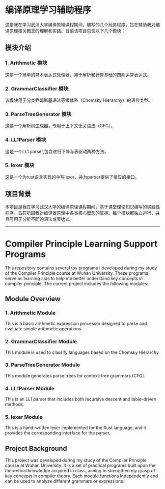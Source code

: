 # 编译原理学习辅助程序

这是我在学习武汉大学编译原理课程期间，编写的几个玩具程序，旨在辅助我对编译原理相关概念的理解和实践。目前该项目包含以下几个模块：

## 模块介绍

### 1. Arithmetic 模块
这是一个简单的算术表达式处理器，用于解析和计算基础的四则运算表达式。

### 2. GrammarClassifier 模块
该模块用于分类乔姆斯基语法等级体系（Chomsky Hierarchy）的语言类型。

### 3. ParseTreeGenerator 模块
这是一个解析树生成器，专用于上下文无关语法（CFG）。

### 4. LL1Parser 模块
这是一个LL1 parser,包含递归下降与表驱动两种方法。

### 5. lexer 模块
这是一个为rust语言实现的手写lexer，并为parser提供了相应的接口。

## 项目背景
本项目是我在学习武汉大学的编译原理课程期间，基于课堂理论知识编写的实践性程序，旨在巩固我对编译器原理中各类核心概念的掌握。每个模块都独立运行，并且可用于分析不同的语法或表达式。

---

# Compiler Principle Learning Support Programs

This repository contains several toy programs I developed during my study of the Compiler Principle course at Wuhan University. These programs serve as learning aids to help me better understand key concepts in compiler principle. The current project includes the following modules:

## Module Overview

### 1. Arithmetic Module
This is a basic arithmetic expression processor designed to parse and evaluate simple arithmetic operations.

### 2. GrammarClassifier Module
This module is used to classify languages based on the Chomsky Hierarchy.

### 3. ParseTreeGenerator Module
This module generates parse trees for context-free grammars (CFG).

### 4. LL1Parser Module
This is an LL1 parser that includes both recursive descent and table-driven methods.

### 5. lexer Module
This is a hand-written lexer implemented for the Rust language, and it provides the corresponding interface for the parser.

## Project Background
This project was developed during my study of the Compiler Principle course at Wuhan University. It is a set of practical programs built upon the theoretical knowledge acquired in class, aiming to strengthen my grasp of key concepts in compiler theory. Each module functions independently and can be used to analyze different grammars or expressions.
